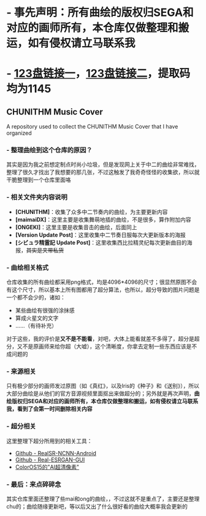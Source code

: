 # - 事先声明：所有曲绘的版权归SEGA和对应的画师所有，本仓库仅做整理和搬运，如有侵权请立马联系我

# - [123盘链接一](https://www.123684.com/s/sLYqVv-TLy2d)，[123盘链接二](https://www.123865.com/s/sLYqVv-TLy2d)，提取码均为1145
## CHUNITHM Music Cover
A repository used to collect the CHUNITHM Music Cover that I have organized

### - 整理曲绘到这个仓库的原因？
其实是因为我之前想定制点时尚小垃圾，但是发现网上关于中二的曲绘非常难找，整理了很久才找出了我想要的那几张，不过这触发了我奇奇怪怪的收集欲，所以就干脆整理到一个仓库里面咯

### - 相关文件夹内容说明

- **[CHUNITHM]**：收集了众多中二节奏内的曲绘，为主要更新内容
- **[maimaiDX]**：这里主要是收集舞萌地插的曲绘，不是很多，算作附加内容
- **[ONGEKI]**：这里主要是收集音击的曲绘，后面同上
- **[Version Update Post]**：这里收集中二节奏日服每次大更新版本的海报
- **[シビュラ精霊記 Update Post]**：这里收集西比拉精灵纪每次更新曲目的海报，~~其实是夹带私货~~


### - 曲绘相关格式
仓库收集的所有曲绘都采用png格式，均是4096*4096的尺寸；很显然原图不会有这个尺寸，所以基本上所有图都用了超分算法，也所以，超分导致的图片问题是一个都不会少的，诸如：

- 某些曲绘有很强的涂抹感
- 算成火星文的文字
- ......（有待补充）

对于这些，我的评价是**又不是不能看**，对吧，大体上能看就差不多得了，超分是超分，又不是原画师来给你超（大嘘），这个清晰度，你拿去定制一些东西应该是不成问题的

### - 来源相关
只有极少部分的画师发过原图（如《真红》，以及Iris的《种子》和《送别》），所以大部分曲绘是从他们的官方音源视频里面抠出来做超分的；另外就是再次声明，**曲绘版权归SEGA和对应的画师所有，本仓库仅做整理和搬运，如有侵权请立马联系我，看到了会第一时间删除相关内容**

### - 超分相关
这里整理下超分所用到的相关工具：

- [Github - RealSR-NCNN-Android](https://github.com/tumuyan/RealSR-NCNN-Android)
- [Github - Real-ESRGAN-GUI](https://github.com/tsukumijima/Real-ESRGAN-GUI)
- [ColorOS15的"AI超清像素"](https://www.coloros.com/version/coloros15/)

### - 最后：来点碎碎念
其实仓库里面还整理了些mai和ong的曲绘，，不过这就不是重点了，主要还是整理chu的；曲绘随缘更新吧，等以后又出了什么很好看的曲绘大概率我会更新的